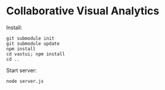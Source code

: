 # Collaborative Visual Analytics

Install: 

```
git submodule init
git submodule update
npm install
cd vastui; npm install
cd ..
```

Start server: 

```
node server.js
```
